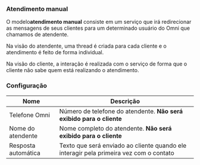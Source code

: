### Atendimento manual

O modelo**atendimento manual** consiste em um serviço que irá redirecionar as mensagens de seus clientes para um determinado usuário do Omni que chamamos de atendente.

Na visão do atendente, uma thread é criada para cada cliente e o atendimento é feito de forma individual.

Na visão do cliente, a interação é realizada com o serviço de forma que o cliente não sabe quem está realizando o atendimento.

### Configuração

| Nome                | Descrição                                                                               |
|---------------------|-----------------------------------------------------------------------------------------|
| Telefone Omni       | Número de telefone do atendente. **Não será exibido para o cliente**                    |
| Nome do atendente   | Nome completo do atendente. **Não será exibido para o cliente**                         |
| Resposta automática | Texto que será enviado ao cliente quando ele  interagir pela primeira vez com o contato |

